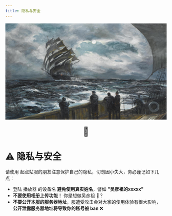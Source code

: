 ```yaml
---
title: 隐私与安全
---
```

<div style="width: 100%; height: 300px; overflow: hidden; margin-bottom: 20px;">
    <img src="/assets/2.jpg" alt="头部图片" style="width: 100%; height: auto; object-fit: cover;">
</div>
<div style="text-align: center; font-size: 2em; font-weight: bold; color: #222;">
  🔏
</div>

# ⚠️ 隐私与安全

请使用 起点站服的朋友注意保护自己的隐私，切勿因小失大，务必谨记如下几点：

- 登陆 播放器 的设备名 **避免使用真实姓名**，譬如 **"吴彦祖的xxxxx"**
- **不要使用相册上传功能！** 你是想做吴彦祖 🫥？
- **不要公开本服的服务器地址**，服遭受攻击会对大家的使用体验有很大影响，  
  **公开泄露服务器地址将导致你的账号被 ban** ❌

